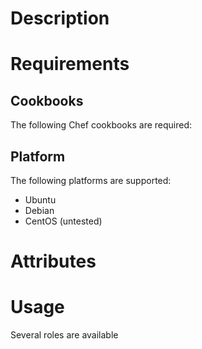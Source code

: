 # Description

# Requirements

## Cookbooks

The following Chef cookbooks are required:

## Platform

The following platforms are supported:

* Ubuntu
* Debian
* CentOS (untested)

# Attributes


# Usage

Several roles are available